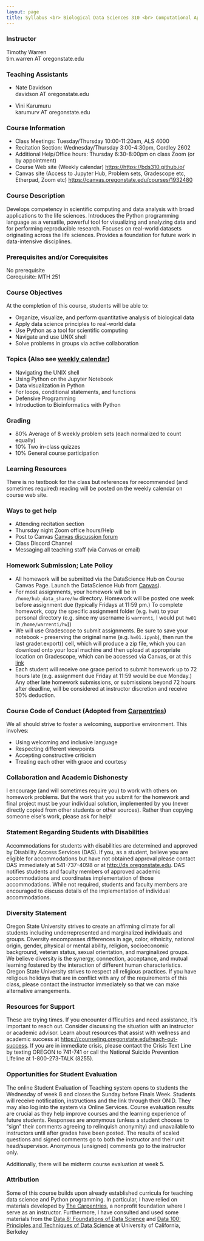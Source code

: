 ```yaml
---
layout: page
title: Syllabus <br> Biological Data Sciences 310 <br> Computational Approaches to Biological Data <br> Fall 2024, Oregon State University
---
```


### Instructor

Timothy Warren  
tim.warren AT oregonstate.edu

### Teaching Assistants

- Nate Davidson<br>
davidson AT oregonstate.edu<br>

- Vini Karumuru<br>
karumurv AT oregonstate.edu     




### Course Information

- Class Meetings: Tuesday/Thursday 10:00-11:20am, ALS 4000
- Recitation Section: Wednesday/Thursday 3:00-4:30pm, Cordley 2602
- Additional Help/Office hours: Thursday 6:30-8:00pm on class Zoom (or by appointment)
- Course Web site (Weekly calendar) <https://https://bds310.github.io/>
- Canvas site (Access to Jupyter Hub, Problem sets, Gradescope etc, Etherpad, Zoom etc) <https://canvas.oregonstate.edu/courses/1932480>


### Course Description

Develops competency in scientific computing and data analysis with broad applications to the life sciences. Introduces the Python programming language as a versatile,
powerful tool for visualizing and analyzing data and for performing reproducible research. Focuses on real-world datasets originating across the life sciences. Provides a foundation for future work in data-intensive disciplines.


### Prerequisites and/or Corequisites

No prerequisite<br>
Corequisite: MTH 251



### Course Objectives

At the completion of this course, students will be able to:

- Organize, visualize, and perform quantitative analysis of biological data
- Apply data science principles to real-world data
- Use Python as a tool for scientific computing
- Navigate and use UNIX shell
- Solve problems in groups via active collaboration



### Topics (Also see [weekly calendar](./index.md))

- Navigating the UNIX shell
- Using Python on the Jupyter Notebook
- Data visualization in Python
- For loops, conditional statements, and functions
- Defensive Programming
- Introduction to Bioinformatics with Python



### Grading

- 80% Average of 8 weekly problem sets (each normalized to count equally)
- 10% Two in-class quizzes
- 10% General course participation

### Learning Resources

There is no textbook for the class but references for recommended (and sometimes required) reading will be posted on the weekly calendar on course web site.

### Ways to get help
- Attending recitation section
- Thursday night Zoom office hours/Help
- Post to Canvas [Canvas discussion forum](https://canvas.oregonstate.edu/courses/1932480/discussion_topics/10433544)
- Class Discord Channel
- Messaging all teaching staff (via Canvas or email)

### Homework Submission; Late Policy

- All homework will be submitted via the DataScience Hub on Course Canvas Page. Launch the DataScience Hub from [Canvas](https://canvas.oregonstate.edu/courses/1932480/modules/items/23629917)). 
- For most assignments, your homework will be in `/home/hub_data_share/hw` directory. Homework will be posted one week before assignment due (typically Fridays at 11:59 pm.) To complete homework, copy the specific assignment folder (e.g. `hw01` to your personal directory (e.g. since my username is `warrenti`, I would put `hw01` in  `/home/warrenti/hw`)) 
- We will use Gradescope to submit assignments. Be sure to save your notebook - preserving the original name (e.g. `hw01.ipynb`), then run the last grader.export() cell, which will produce a zip file, which you can download onto your local machine and then upload at appropriate location on Gradescope, which can be accessed via Canvas, or at this [link](https://www.gradescope.com/courses/620384)
- Each student will receive one grace period to submit homework up to 72 hours late (e.g. assignment due Friday at 11:59 would be due Monday.) Any other late homework submissions, or submissions beyond 72 hours after deadline, will be considered at instructor discretion and receive 50% deduction.

### Course Code of Conduct (Adopted from [Carpentries](https://docs.carpentries.org/topic_folders/policies/code-of-conduct.html))

We all should strive to foster a welcoming, supportive environment. This involves:
<ul>
    <li>Using welcoming and inclusive language</li>
    <li>Respecting different viewpoints</li>
    <li>Accepting constructive criticism</li>
    <li>Treating each other with grace and courtesy</li>
    </ul>



### Collaboration and Academic Dishonesty

I encourage (and will sometimes require you) to work with others on homework problems. But the work that you submit for the homework and final project must be your individual solution, implemented by you (never directly copied from other students or other sources). Rather than copying someone else's work, please ask for help!

### Statement Regarding Students with Disabilities

Accommodations for students with disabilities are determined and approved by Disability Access Services (DAS). If you, as a student, believe you are eligible for accommodations but have not obtained approval please contact DAS immediately at 541-737-4098 or at <http://ds.oregonstate.edu>. DAS notifies students and faculty members of approved academic accommodations and coordinates implementation of those accommodations. While not required, students and faculty members are encouraged to discuss details of the implementation of individual accommodations.

### Diversity Statement

Oregon State University strives to create an affirming climate for all students including underrepresented and marginalized individuals and groups. Diversity encompasses differences in age, color, ethnicity, national origin, gender, physical or mental ability, religion, socioeconomic background, veteran status, sexual orientation, and marginalized groups. We believe diversity is the synergy, connection, acceptance, and mutual learning fostered by the interaction of different human characteristics. 
Oregon State University strives to respect all religious practices. If you have religious holidays that are in conflict with any of the requirements of this class, please contact the instructor immediately so that we can make alternative arrangements.  


### Resources for Support

These are trying times. If you encounter difficulties and need assistance, it’s important to reach out. Consider discussing the situation with an instructor or academic advisor. Learn about resources that assist with wellness and academic success at <https://counseling.oregonstate.edu/reach-out-success>. If you are in immediate crisis, please contact the Crisis Text Line by texting OREGON to 741-741 or call the National Suicide Prevention Lifeline at 1-800-273-TALK (8255).


### Opportunities for Student Evaluation

The online Student Evaluation of Teaching system opens to students the Wednesday of week 8 and closes the Sunday before Finals Week. Students will receive notification, instructions and the link through their ONID. They may also log into the system via Online Services. Course evaluation results are crucial as they help improve courses and the learning experience of future students. Responses are anonymous (unless a student chooses to “sign” their comments agreeing to relinquish anonymity) and unavailable to instructors until after grades have been posted. The results of scaled questions and signed comments go to both the instructor and their unit head/supervisor. Anonymous (unsigned) comments go to the instructor only. 

Additionally, there will be midterm course evaluation at week 5.


### Attribution


Some of this course builds upon already established curricula for teaching data science and Python programming. In particular, I have relied on materials developed by [The Carpentries](https://carpentries.org/), a nonprofit foundation where I serve as an instructor. Furthermore, I have consulted and used some materials from the [Data 8: Foundations of Data Science](http://data8.org/) and [Data 100: Principles and Techniques of Data Science](https://ds100.org/) at University of California, Berkeley




